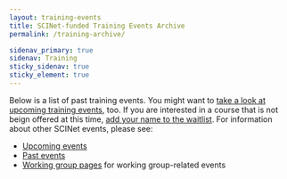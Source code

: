 ```yaml
---
layout: training-events
title: SCINet-funded Training Events Archive
permalink: /training-archive/

sidenav_primary: true
sidenav: Training
sticky_sidenav: true
sticky_element: true
---
```


Below is a list of past training events. You might want to [take a look at upcoming training events](/training/training_event), too. If you are interested in a course that is not beign offered at this time, [add your name to the waitlist](https://forms.office.com/g/tVtE8wEgAt). For information about other SCINet events, please see:
* [Upcoming events](/events/upcoming_events)
* [Past events](/events-archive/)
* [Working group pages](/working-groups) for working group-related events

<br>
